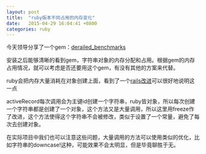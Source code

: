 ```yaml
---
layout: post
title:  "ruby版本不同占用的内存变化"
date:   2015-04-29 16:04:41 +0800
categories: ruby
---
```


今天领导分享了一个gem：<a href="https://github.com/schneems/derailed_benchmarks">derailed_benchmarks</a>

安装之后能够清晰的看到gem，字符串对象的内存分配和占用。根据gem的内存占用情况，就可以考虑是否还要用这个gem，有没有其他的方案来代替。

ruby会把内存大量消耗在对象创建上面，看到了一个<a href="https://github.com/rails/rails/pull/17658/files">rails改进</a>可以很好地说明这一点

activeRecord每次调用会为主键id创建一个字符串，ruby皆对象，所以每次创建一个字符串都是创建了一个对象，这个方法又是大量调用，所以这里用freeze作了改进，这个方法使得这个字符串不会被修改，类似于设置了一个常量，避免了每次去创建对象。

在实际项目中我们也可以注意这些问题，大量调用的方法可以使用类似的优化，比如字符串的downcase!这种，可能效果不会太明显，但是毕竟聊胜于无。